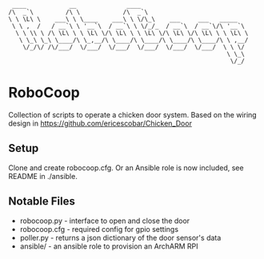      ____            __              ____
    /\  _`\         /\ \            /\  _`\
    \ \ \L\ \    ___\ \ \____    ___\ \ \/\_\    ___     ___   _____
     \ \ ,  /   / __`\ \ '__`\  / __`\ \ \/_/_  / __`\  / __`\/\ '__`\
      \ \ \\ \ /\ \L\ \ \ \L\ \/\ \L\ \ \ \L\ \/\ \L\ \/\ \L\ \ \ \L\ \
       \ \_\ \_\ \____/\ \_,__/\ \____/\ \____/\ \____/\ \____/\ \ ,__/
        \/_/\/ /\/___/  \/___/  \/___/  \/___/  \/___/  \/___/  \ \ \/
                                                                 \ \_\
                                                                  \/_/
RoboCoop
========
Collection of scripts to operate a chicken door system. Based on the wiring design in https://github.com/ericescobar/Chicken_Door


Setup
-----
Clone and create robocoop.cfg. Or an Ansible role is now included, see README in ./ansible. 


Notable Files
-------------
- robocoop.py - interface to open and close the door
- robocoop.cfg - required config for gpio settings
- poller.py - returns a json dictionary of the door sensor's data
- ansible/ - an ansible role to provision an ArchARM RPI
